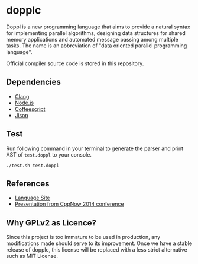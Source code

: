 # dopplc

Doppl is a new programming language that aims to provide a natural syntax for implementing parallel algorithms, designing data structures for shared memory applications and automated message passing among multiple tasks. The name is an abbreviation of "data oriented parallel programming language". 

Official compiler source code is stored in this repository.

## Dependencies
* [Clang](http://clang.llvm.org/get_started.html)
* [Node.js](https://nodejs.org/)
* [Coffeescript](http://coffeescript.org/)
* [Jison](http://jison.org/)

## Test
Run following command in your terminal to generate the parser and print AST of `test.doppl` to your console.
```
./test.sh test.doppl
```

## References
* [Language Site](http://www.doppl.org)
* [Presentation from CppNow 2014 conference](https://github.com/diegoperini/cppnow2014-doppl)

## Why GPLv2 as Licence?
Since this project is too immature to be used in production, any modifications made should serve to its improvement. Once we have a stable release of dopplc, this license will be replaced with a less strict alternative such as MIT License.
